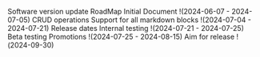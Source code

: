 Software version update
RoadMap
	Initial Document !(2024-06-07 - 2024-07-05)
	CRUD operations
	Support for all markdown blocks !(2024-07-04 - 2024-07-21)
Release dates
	Internal testing !(2024-07-21 - 2024-07-25)
	Beta testing
	Promotions !(2024-07-25 - 2024-08-15)
	Aim for release !(2024-09-30)
